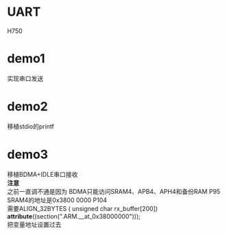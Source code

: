 # UART
H750
# demo1
实现串口发送 
# demo2
移植stdio的printf 
# demo3
移植BDMA+IDLE串口接收  
**注意**  
之前一直调不通是因为 BDMA只能访问SRAM4、APB4、APH4和备份RAM P95  
SRAM4的地址是0x3800 0000	P104  
需要ALIGN_32BYTES ( unsigned char   rx_buffer[200]) __attribute__((section(".ARM.__at_0x38000000")));  
把变量地址设置过去  